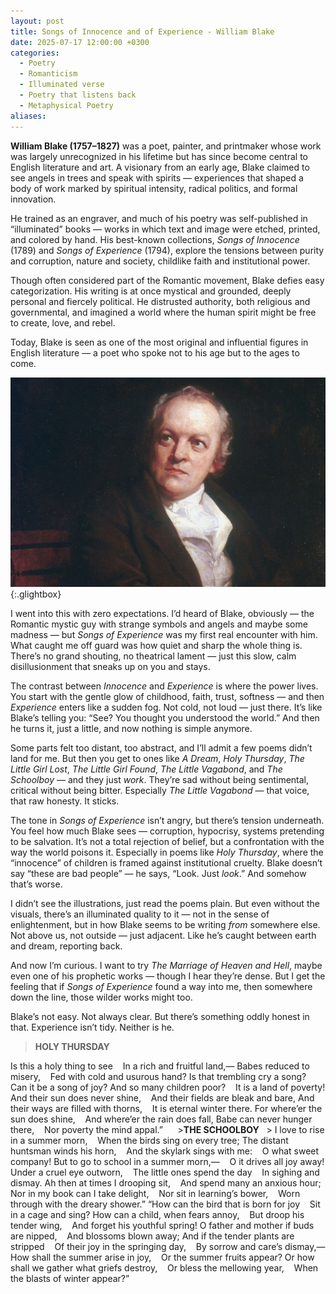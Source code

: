 ```yaml
---
layout: post
title: Songs of Innocence and of Experience - William Blake
date: 2025-07-17 12:00:00 +0300
categories:
  - Poetry
  - Romanticism
  - Illuminated verse
  - Poetry that listens back
  - Metaphysical Poetry
aliases:
---
```


**William Blake (1757–1827)** was a poet, painter, and printmaker whose work was largely unrecognized in his lifetime but has since become central to English literature and art. A visionary from an early age, Blake claimed to see angels in trees and speak with spirits — experiences that shaped a body of work marked by spiritual intensity, radical politics, and formal innovation.

He trained as an engraver, and much of his poetry was self-published in “illuminated” books — works in which text and image were etched, printed, and colored by hand. His best-known collections, _Songs of Innocence_ (1789) and _Songs of Experience_ (1794), explore the tensions between purity and corruption, nature and society, childlike faith and institutional power.

Though often considered part of the Romantic movement, Blake defies easy categorization. His writing is at once mystical and grounded, deeply personal and fiercely political. He distrusted authority, both religious and governmental, and imagined a world where the human spirit might be free to create, love, and rebel.

Today, Blake is seen as one of the most original and influential figures in English literature — a poet who spoke not to his age but to the ages to come.


[![William Blake](/assets/image/blake.jpg)](/assets/image/blake.jpg){:.glightbox}


 I went into this with zero expectations. I’d heard of Blake, obviously — the Romantic mystic guy with strange symbols and angels and maybe some madness — but _Songs of Experience_ was my first real encounter with him. What caught me off guard was how quiet and sharp the whole thing is. There’s no grand shouting, no theatrical lament — just this slow, calm disillusionment that sneaks up on you and stays.

The contrast between _Innocence_ and _Experience_ is where the power lives. You start with the gentle glow of childhood, faith, trust, softness — and then _Experience_ enters like a sudden fog. Not cold, not loud — just there. It’s like Blake’s telling you: “See? You thought you understood the world.” And then he turns it, just a little, and now nothing is simple anymore.

Some parts felt too distant, too abstract, and I’ll admit a few poems didn’t land for me. But then you get to ones like _A Dream_, _Holy Thursday_, _The Little Girl Lost_, _The Little Girl Found_, _The Little Vagabond_, and _The Schoolboy_ — and they just _work_. They’re sad without being sentimental, critical without being bitter. Especially _The Little Vagabond_ — that voice, that raw honesty. It sticks.

The tone in _Songs of Experience_ isn’t angry, but there’s tension underneath. You feel how much Blake sees — corruption, hypocrisy, systems pretending to be salvation. It’s not a total rejection of belief, but a confrontation with the way the world poisons it. Especially in poems like _Holy Thursday_, where the “innocence” of children is framed against institutional cruelty. Blake doesn’t say “these are bad people” — he says, “Look. Just _look_.” And somehow that’s worse.

I didn’t see the illustrations, just read the poems plain. But even without the visuals, there’s an illuminated quality to it — not in the sense of enlightenment, but in how Blake seems to be writing _from_ somewhere else. Not above us, not outside — just adjacent. Like he’s caught between earth and dream, reporting back.

And now I’m curious. I want to try _The Marriage of Heaven and Hell_, maybe even one of his prophetic works — though I hear they’re dense. But I get the feeling that if _Songs of Experience_ found a way into me, then somewhere down the line, those wilder works might too.

Blake’s not easy. Not always clear. But there’s something oddly honest in that. Experience isn’t tidy. Neither is he.

> **HOLY THURSDAY**
> 
Is this a holy thing to see
   In a rich and fruitful land,—
Babes reduced to misery,
   Fed with cold and usurous hand?
Is that trembling cry a song?
   Can it be a song of joy?
And so many children poor?
   It is a land of poverty!
And their sun does never shine,
   And their fields are bleak and bare,
And their ways are filled with thorns,
   It is eternal winter there.
For where’er the sun does shine,
   And where’er the rain does fall,
Babe can never hunger there,
   Nor poverty the mind appal.”
   
  >**THE SCHOOLBOY**
  >
I love to rise in a summer morn,
   When the birds sing on every tree;
The distant huntsman winds his horn,
   And the skylark sings with me:
   O what sweet company!
But to go to school in a summer morn,—
   O it drives all joy away!
Under a cruel eye outworn,
   The little ones spend the day
   In sighing and dismay.
Ah then at times I drooping sit,
   And spend many an anxious hour;
Nor in my book can I take delight,
   Nor sit in learning’s bower,
   Worn through with the dreary shower.”
“How can the bird that is born for joy
   Sit in a cage and sing?
How can a child, when fears annoy,
   But droop his tender wing,
   And forget his youthful spring!
O father and mother if buds are nipped,
   And blossoms blown away;
And if the tender plants are stripped
   Of their joy in the springing day,
   By sorrow and care’s dismay,—
How shall the summer arise in joy,
   Or the summer fruits appear?
Or how shall we gather what griefs destroy,
   Or bless the mellowing year,
   When the blasts of winter appear?”
